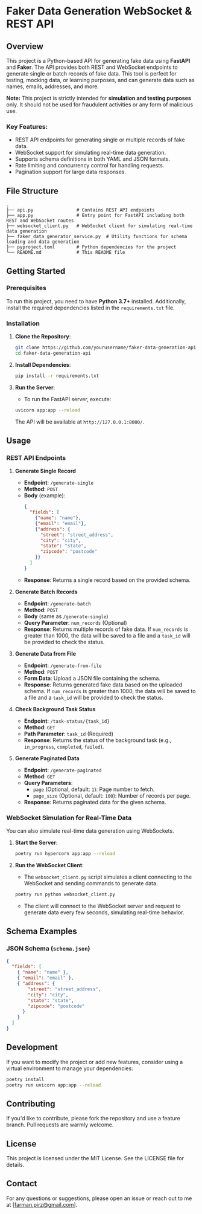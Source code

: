 # Faker Data Generation WebSocket & REST API

## Overview

This project is a Python-based API for generating fake data using **FastAPI** and **Faker**. The API provides both REST and WebSocket endpoints to generate single or batch records of fake data. This tool is perfect for testing, mocking data, or learning purposes, and can generate data such as names, emails, addresses, and more.

**Note:** This project is strictly intended for **simulation and testing purposes** only. It should not be used for fraudulent activities or any form of malicious use.

### Key Features:
- REST API endpoints for generating single or multiple records of fake data.
- WebSocket support for simulating real-time data generation.
- Supports schema definitions in both YAML and JSON formats.
- Rate limiting and concurrency control for handling requests.
- Pagination support for large data responses.

## File Structure

```
.
├── api.py                # Contains REST API endpoints
├── app.py                # Entry point for FastAPI including both REST and WebSocket routes
├── websocket_client.py   # WebSocket client for simulating real-time data generation
├── faker_data_generator_service.py  # Utility functions for schema loading and data generation
├── pyproject.toml        # Python dependencies for the project
└── README.md             # This README file
```

## Getting Started

### Prerequisites

To run this project, you need to have **Python 3.7+** installed. Additionally, install the required dependencies listed in the `requirements.txt` file.

### Installation

1. **Clone the Repository**:
   ```bash
   git clone https://github.com/yourusername/faker-data-generation-api.git
   cd faker-data-generation-api
   ```

2. **Install Dependencies**:
   ```bash
   pip install -r requirements.txt
   ```

3. **Run the Server**:
   - To run the FastAPI server, execute:
   ```bash
   uvicorn app:app --reload
   ```
   The API will be available at `http://127.0.0.1:8000/`.

## Usage

### REST API Endpoints

1. **Generate Single Record**
   - **Endpoint**: `/generate-single`
   - **Method**: `POST`
   - **Body** (example):
     ```json
     {
       "fields": [
         {"name": "name"},
         {"email": "email"},
         {"address": {
           "street": "street_address",
           "city": "city",
           "state": "state",
           "zipcode": "postcode"
         }}
       ]
     }
     ```
   - **Response**: Returns a single record based on the provided schema.

2. **Generate Batch Records**
   - **Endpoint**: `/generate-batch`
   - **Method**: `POST`
   - **Body** (same as `/generate-single`)
   - **Query Parameter**: `num_records` (Optional)
   - **Response**: Returns multiple records of fake data. If `num_records` is greater than 1000, the data will be saved to a file and a `task_id` will be provided to check the status.

3. **Generate Data from File**
   - **Endpoint**: `/generate-from-file`
   - **Method**: `POST`
   - **Form Data**: Upload a JSON file containing the schema.
   - **Response**: Returns generated fake data based on the uploaded schema. If `num_records` is greater than 1000, the data will be saved to a file and a `task_id` will be provided to check the status.

4. **Check Background Task Status**
   - **Endpoint**: `/task-status/{task_id}`
   - **Method**: `GET`
   - **Path Parameter**: `task_id` (Required)
   - **Response**: Returns the status of the background task (e.g., `in_progress`, `completed`, `failed`).

5. **Generate Paginated Data**
   - **Endpoint**: `/generate-paginated`
   - **Method**: `GET`
   - **Query Parameters**:
     - `page` (Optional, default: `1`): Page number to fetch.
     - `page_size` (Optional, default: `100`): Number of records per page.
   - **Response**: Returns paginated data for the given schema.

### WebSocket Simulation for Real-Time Data

You can also simulate real-time data generation using WebSockets.

1. **Start the Server**:
   ```bash
   poetry run hypercorn app:app --reload
   ```

2. **Run the WebSocket Client**:
   - The `websocket_client.py` script simulates a client connecting to the WebSocket and sending commands to generate data.
   ```bash
   poetry run python websocket_client.py
   ```
   - The client will connect to the WebSocket server and request to generate data every few seconds, simulating real-time behavior.

## Schema Examples

### JSON Schema (`schema.json`)
```json
{
  "fields": [
    { "name": "name" },
    { "email": "email" },
    { "address": {
        "street": "street_address",
        "city": "city",
        "state": "state",
        "zipcode": "postcode"
      }
    }
  ]
}
```

## Development

If you want to modify the project or add new features, consider using a virtual environment to manage your dependencies:

```bash
poetry install
poetry run uvicorn app:app --reload
```

## Contributing

If you'd like to contribute, please fork the repository and use a feature branch. Pull requests are warmly welcome.

## License

This project is licensed under the MIT License. See the LICENSE file for details.

## Contact

For any questions or suggestions, please open an issue or reach out to me at [farman.pirz@gmail.com].
